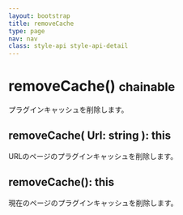 ```yaml
---
layout: bootstrap
title: removeCache
type: page
nav: nav
class: style-api style-api-detail
---
```


# removeCache() <small><span class="label label-info">chainable</span></small>
プラグインキャッシュを削除します。

## removeCache( Url: string ): this
URLのページのプラグインキャッシュを削除します。

## removeCache(): this
現在のページのプラグインキャッシュを削除します。
